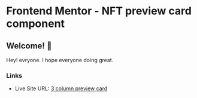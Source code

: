 # Frontend Mentor - NFT preview card component

## Welcome! 👋

Hey! evryone. I hope everyone doing great.

### Links

- Live Site URL: [3 column preview card]()
